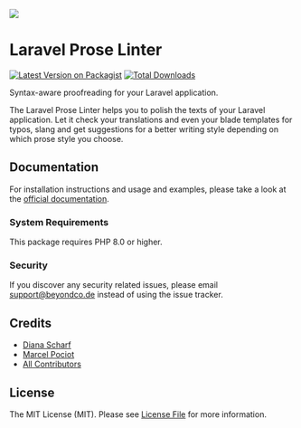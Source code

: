 ![](https://beyondco.de/img/docs/laravel-prose-linter/laravel-prose-linter.png)

# Laravel Prose Linter

[![Latest Version on Packagist](https://img.shields.io/packagist/v/beyondcode/laravel-prose-linter.svg?style=flat-square)](https://packagist.org/packages/beyondcode/laravel-prose-linter)
[![Total Downloads](https://img.shields.io/packagist/dt/beyondcode/laravel-prose-linter.svg?style=flat-square)](https://packagist.org/packages/beyondcode/laravel-prose-linter)


Syntax-aware proofreading for your Laravel application.

The Laravel Prose Linter helps you to polish the texts of your Laravel application. Let it check your translations and even your blade templates for typos, slang and get suggestions for a better writing style depending on which prose style you choose.

## Documentation

For installation instructions and usage and examples, please take a look at the [official documentation](https://beyondco.de/docs/laravel-prose-linter/).

### System Requirements
This package requires PHP 8.0 or higher.

### Security

If you discover any security related issues, please email support@beyondco.de instead of using the issue tracker.

## Credits

- [Diana Scharf](https://github.com/mechelon)
- [Marcel Pociot](https://github.com/mpociot)
- [All Contributors](../../contributors)

## License

The MIT License (MIT). Please see [License File](LICENSE.md) for more information.
